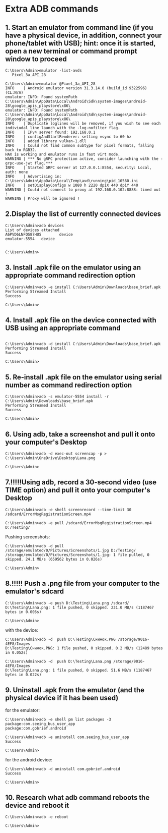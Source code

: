 # Extra ADB commands
## 1. Start an emulator from command line (if you have a physical device, ​in addition, connect your phone/tablet with USB); hint: once it is started, open a new terminal or command prompt window to proceed
```
C:\Users\Admin>emulator -list-avds
   Pixel_3a_API_28

C:\Users\Admin>emulator @Pixel_3a_API_28
INFO    | Android emulator version 31.3.14.0 (build_id 9322596) (CL:N/A)
emulator: INFO: Found systemPath C:\Users\Admin\AppData\Local\Android\Sdk\system-images\android-28\google_apis_playstore\x86\
emulator: INFO: Found systemPath C:\Users\Admin\AppData\Local\Android\Sdk\system-images\android-28\google_apis_playstore\x86\
INFO    | Duplicate loglines will be removed, if you wish to see each indiviudal line launch with the -log-nofilter flag.
INFO    | IPv4 server found: 192.168.0.1
INFO    | configAndStartRenderer: setting vsync to 60 hz
INFO    | added library vulkan-1.dll
INFO    | Could not find common subtype for pixel formats, falling back to RGB32.
HAX is working and emulator runs in fast virt mode.
WARNING | *** No gRPC protection active, consider launching with the -grpc-use-jwt flag.***
INFO    | Started GRPC server at 127.0.0.1:8554, security: Local, auth: none
INFO    | Advertising in: C:\Users\Admin\AppData\Local\Temp\avd\running\pid_10560.ini
INFO    | setDisplayConfigs w 1080 h 2220 dpiX 440 dpiY 440
WARNING | Could not connect to proxy at 192.168.0.102:8888: timed out !
WARNING | Proxy will be ignored !
```
## 2.Display the list of currently connected devices
```
C:\Users\Admin>adb devices
List of devices attached
A6PVD6LNFQS87HUS        device
emulator-5554   device


C:\Users\Admin>
```
## 3. Install .apk file on the emulator using an appropriate command redirection option
```
C:\Users\Admin>adb -e install C:\Users\Admin\Downloads\base_brief.apk
Performing Streamed Install
Success

C:\Users\Admin>
```

## 4. Install .apk file on the device connected with USB using an appropriate command
```

C:\Users\Admin>adb -d install C:\Users\Admin\Downloads\base_brief.apk
Performing Streamed Install
Success

C:\Users\Admin>
```
## 5. Re-install .apk file on the emulator using serial number as command redirection option
```
C:\Users\Admin>adb -s emulator-5554 install -r C:\Users\Admin\Downloads\base_brief.apk
Performing Streamed Install
Success

C:\Users\Admin>
```
## 6. Using adb, take a screenshot and pull it onto your computer's Desktop
```
C:\Users\Admin>adb -d exec-out screencap -p > C:\Users\Admin\OneDrive\Desktop\Lana.png

C:\Users\Admin>
```
## 7.!!!!!Using adb, record a 30-second video (use TIME option) and pull it onto your computer's Desktop
```
C:\Users\Admin>adb -e shell screenrecord --time-limit 30 /sdcard/ErrorMsgRegistrationScreen.mp4

C:\Users\Admin>adb -e pull /sdcard/ErrorMsgRegistrationScreen.mp4 D:/Testing/
```
Pushing screenshots:
```
C:\Users\Admin>adb -d pull /storage/emulated/0/Pictures/Screenshots/1.jpg D:/Testing/
/storage/emulated/0/Pictures/Screenshots/1.jpg: 1 file pulled, 0 skipped. 24.1 MB/s (659562 bytes in 0.026s)

C:\Users\Admin>
```
## 8.!!!!! Push a .png file from your computer to the emulator's sdcard
```
C:\Users\Admin>adb -e push D:\Testing\Lana.png /sdcard/
D:\Testing\Lana.png: 1 file pushed, 0 skipped. 231.0 MB/s (1187467 bytes in 0.005s)

C:\Users\Admin>
```
with the device:
```
C:\Users\Admin>adb -d  push D:\Testing\Снимок.PNG /storage/9016-4EF8/Images
D:\Testing\Снимок.PNG: 1 file pushed, 0 skipped. 0.2 MB/s (12489 bytes in 0.052s)

C:\Users\Admin>adb -d  push D:\Testing\Lana.png /storage/9016-4EF8/Images
D:\Testing\Lana.png: 1 file pushed, 0 skipped. 51.6 MB/s (1187467 bytes in 0.022s)
```

## 9. Uninstall .apk from the emulator (and the physical device if it has been used)
for the emulator:
```
C:\Users\Admin>adb -e shell pm list packages -3
package:com.seeing_bus_user_app
package:com.gobrief.android

C:\Users\Admin>adb -e uninstall com.seeing_bus_user_app
Success

C:\Users\Admin>
```
for the android device:
```
C:\Users\Admin>adb -d uninstall com.gobrief.android
Success

C:\Users\Admin>
```
## 10. Research what adb command reboots the device and reboot it 
```
C:\Users\Admin>adb -e reboot

C:\Users\Admin>
```
